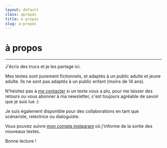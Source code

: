 ```yaml
---
layout: default
class: apropos
title: à propos
slug: a-propos
---
```


# à propos
---

J'écris des trucs et je les partage ici.

Mes textes sont purement fictionnels, et adaptés à un public adulte et jeune adulte. Ils ne sont pas adaptés à un public enfant (moins de 14 ans).

N'hésitez pas à [me contacter](/contact) si un texte vous a plu, pour me laisser des retours ou vous abonner à ma newsletter, c'est toujours agréable de savoir que je suis lue :)

Je suis également disponible pour des collaborations en tant que scénariste, relectrice ou dialoguiste.

Vous pouvez suivre [mon compte instagram](https://www.instagram.com/toutlemondefaitsemblant/) où j'informe de la sortie des nouveaux textes.

Bonne lecture !
